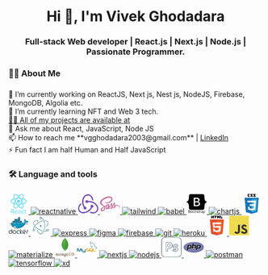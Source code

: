 ###

<h1 align="center">Hi 👋, I'm Vivek Ghodadara</h1>

###

<h3 align="center">Full-stack Web developer | React.js | Next.js | Node.js | Passionate Programmer.
</h3>

###

<h3 align="left">👩‍💻  About Me</h3>

###

<p>
🔭 I’m currently working on ReactJS, Next js, Nest js, NodeJS, Firebase, MongoDB, Algolia etc.
<br>
🌱 I’m currently learning NFT and Web 3 tech.
<br>
<a href="https://github.com/mrghodadara?tab=repositories" rel="nofollow">👨‍💻 All of my projects are available at </a>
<br>
💬 Ask me about React, JavaScript, Node JS
<br>
📫 How to reach me **vgghodadara2003@gmail.com** | <a href="https://in.linkedin.com/in/vivek-ghodadara-361880272" rel="nofollow">LinkedIn</a>
<br>
⚡ Fun fact I am half Human and Half JavaScript
<br>
</p>

###

<h3 align="left">🛠 Language and tools</h3>

###

<div align="left">
 <a href="https://reactjs.org/" target="_blank">
  <img
    src="https://raw.githubusercontent.com/devicons/devicon/master/icons/react/react-original-wordmark.svg"
    alt="react"
    width="40"
    height="40"
  />
</a>
<a href="https://reactnative.dev/" target="_blank">
  <img
    src="https://reactnative.dev/img/header_logo.svg"
    alt="reactnative"
    width="40"
    height="40"
  />
</a>
<a href="https://redux.js.org" target="_blank">
  <img
    src="https://raw.githubusercontent.com/devicons/devicon/master/icons/redux/redux-original.svg"
    alt="redux"
    width="40"
    height="40"
  />
</a>
<a href="https://sass-lang.com" target="_blank">
  <img
    src="https://raw.githubusercontent.com/devicons/devicon/master/icons/sass/sass-original.svg"
    alt="sass"
    width="40"
    height="40"
  />
</a>
<a href="https://tailwindcss.com/" target="_blank">
  <img
    src="https://www.vectorlogo.zone/logos/tailwindcss/tailwindcss-icon.svg"
    alt="tailwind"
    width="40"
    height="40"
  />
</a>
<a href="https://babeljs.io/" target="_blank">
  <img
    src="https://cdn.simpleicons.org/babel/black/white"
    alt="babel"
    width="40"
    height="40"
  />
</a>
<a href="https://getbootstrap.com" target="_blank">
  <img
    src="https://raw.githubusercontent.com/devicons/devicon/master/icons/bootstrap/bootstrap-plain-wordmark.svg"
    alt="bootstrap"
    width="40"
    height="40"
  />
</a>
<a href="https://www.chartjs.org" target="_blank">
  <img
    src="https://www.chartjs.org/media/logo-title.svg"
    alt="chartjs"
    width="40"
    height="40"
  />
</a>
<a href="https://www.w3schools.com/css/" target="_blank">
  <img
    src="https://raw.githubusercontent.com/devicons/devicon/master/icons/css3/css3-original-wordmark.svg"
    alt="css3"
    width="40"
    height="40"
  />
</a>
<a href="https://www.docker.com/" target="_blank">
  <img
    src="https://raw.githubusercontent.com/devicons/devicon/master/icons/docker/docker-original-wordmark.svg"
    alt="docker"
    width="40"
    height="40"
  />
</a>
<a href="https://www.electronjs.org" target="_blank">
  <img
    src="https://raw.githubusercontent.com/devicons/devicon/master/icons/electron/electron-original.svg"
    alt="electron"
    width="40"
    height="40"
  />
</a>
<a href="https://expressjs.com" target="_blank">
  <img
    src="https://cdn.simpleicons.org/express/black/white"
    alt="express"
    width="40"
    height="40"
  />
</a>
<a href="https://www.figma.com/" target="_blank">
  <img
    src="https://www.vectorlogo.zone/logos/figma/figma-icon.svg"
    alt="figma"
    width="40"
    height="40"
  />
</a>
<a href="https://firebase.google.com/" target="_blank">
  <img
    src="https://www.vectorlogo.zone/logos/firebase/firebase-icon.svg"
    alt="firebase"
    width="40"
    height="40"
  />
</a>
<a href="https://git-scm.com/" target="_blank">
  <img
    src="https://www.vectorlogo.zone/logos/git-scm/git-scm-icon.svg"
    alt="git"
    width="40"
    height="40"
  />
</a>
<a href="https://heroku.com" target="_blank">
  <img
    src="https://www.vectorlogo.zone/logos/heroku/heroku-icon.svg"
    alt="heroku"
    width="40"
    height="40"
  />
</a>
<a href="https://www.w3.org/html/" target="_blank">
  <img
    src="https://raw.githubusercontent.com/devicons/devicon/master/icons/html5/html5-original-wordmark.svg"
    alt="html5"
    width="40"
    height="40"
  />
</a>
<a
  href="https://developer.mozilla.org/en-US/docs/Web/JavaScript"
  target="_blank"
>
  <img
    src="https://raw.githubusercontent.com/devicons/devicon/master/icons/javascript/javascript-original.svg"
    alt="javascript"
    width="40"
    height="40"
  />
</a>
<a href="https://materializecss.com/" target="_blank">
  <img
    src="https://raw.githubusercontent.com/prplx/svg-logos/5585531d45d294869c4eaab4d7cf2e9c167710a9/svg/materialize.svg"
    alt="materialize"
    width="40"
    height="40"
  />
</a>
<a href="https://www.mongodb.com/" target="_blank">
  <img
    src="https://raw.githubusercontent.com/devicons/devicon/master/icons/mongodb/mongodb-original-wordmark.svg"
    alt="mongodb"
    width="40"
    height="40"
  />
</a>
<a href="https://www.mysql.com/" target="_blank">
  <img
    src="https://raw.githubusercontent.com/devicons/devicon/master/icons/mysql/mysql-original-wordmark.svg"
    alt="mysql"
    width="40"
    height="40"
  />
</a>
<a href="https://nextjs.org/" target="_blank">
  <img
    src="https://cdn.simpleicons.org/next.js/black/white"
    alt="nextjs"
    width="40"
    height="40"
  />
</a>
<a href="https://nodejs.org" target="_blank">
  <img
    src="https://cdn.simpleicons.org/node.js/c8366d/green"
    alt="nodejs"
    width="40"
    height="40"
  />
</a>
<a href="https://www.photoshop.com/en" target="_blank">
  <img
    src="https://raw.githubusercontent.com/devicons/devicon/master/icons/photoshop/photoshop-line.svg"
    alt="photoshop"
    width="40"
    height="40"
  />
</a>
<a href="https://www.php.net" target="_blank">
  <img
    src="https://raw.githubusercontent.com/devicons/devicon/master/icons/php/php-original.svg"
    alt="php"
    width="40"
    height="40"
  />
</a>
<a href="https://postman.com" target="_blank">
  <img
    src="https://www.vectorlogo.zone/logos/getpostman/getpostman-icon.svg"
    alt="postman"
    width="40"
    height="40"
  />
</a>
<a href="https://www.tensorflow.org" target="_blank">
  <img
    src="https://www.vectorlogo.zone/logos/amazon_aws/amazon_aws-ar21.svg"
    alt="tensorflow"
    width="40"
    height="40"
  />
</a>
<a href="https://www.adobe.com/products/xd.html" target="_blank">
  <img
    src="https://cdn.worldvectorlogo.com/logos/adobe-xd.svg"
    alt="xd"
    width="40"
    height="40"
  />
</a>

</div>
